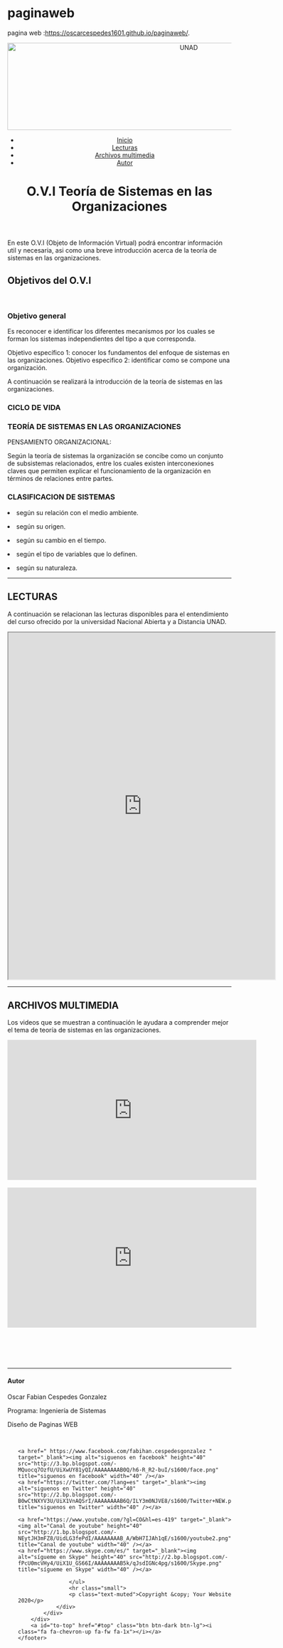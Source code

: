 # paginaweb
pagina web :https://oscarcespedes1601.github.io/paginaweb/.
<!DOCTYPE html>
<html lang="es">
<head>
    <title>Diseño de Paginas WEB</title>
	<meta charset="UTF-8"/> 
	<meta http-equiv="X-UA-Compatible" content="IE=edge">
    <meta name="viewport" content="width=device-width, initial-scale=1">
    <meta name="description" content="">
    <meta name="author" content="">
	
  <link rel="stylesheet" href="css/estilo.css">
</head>
<body>
<header>
      <nav>	  
         <img src ="../Downloads/tecnologiaDesSof.jpg" alt="UNAD" width="800" height="196">
         <ul class = "lista">
          <li><a href ="#Inicio" tittle = "ir a Inicio"> Inicio</a></li>
          <li><a href ="#Lecturas" tittle = "ir a Lecturas"> Lecturas</a></li>
          <li><a href ="#Archivos multimedia" tittle = "Archivos multimedia"> Archivos multimedia</a></li>
		  <li><a href ="#Autor" tittle = "Autor"> Autor</a></li>
        </ul>
  </nav>
  
  <h1></h1><a name="Inicio"></a>
  
<h1 class = "titulo">  O.V.I   Teoría de Sistemas en las Organizaciones</h1>      
</header>
<p> En este O.V.I (Objeto de Información Virtual) podrá encontrar información util y necesaria, asi como una breve introducción acerca de la teoría de sistemas en las organizaciones.</p>	
	<aside class="ladoIzquierdo">

<h2>Objetivos del O.V.I</h2>
<br>
<h3>Objetivo general</h3>  	
Es reconocer e identificar los diferentes mecanismos por los cuales se forman los sistemas independientes del tipo a que corresponda.
 
Objetivo específico 1: conocer los fundamentos del enfoque de sistemas en las organizaciones.
Objetivo especifico 2: identificar como se compone una organización.

<P> A continuación se realizará la introducción de la teoría de sistemas en las organizaciones.</P>

  <h3>CICLO DE VIDA</h3>
  <h3>TEORÍA DE SISTEMAS EN LAS ORGANIZACIONES</h3>
  <p>PENSAMIENTO ORGANIZACIONAL: </p>
 Según la teoría de sistemas la organización se concibe como un conjunto de subsistemas relacionados, entre los cuales existen interconexiones claves que permiten explicar el funcionamiento de la organización en términos de relaciones entre partes. 
</aside>
<section class= "introduccion">
<h3>CLASIFICACION DE SISTEMAS</h3>  
  <p><Li>según su relación con el medio ambiente.</p>
  <p><Li>según su origen.</p>
  <p><Li>según su cambio en el tiempo.</p>
  <p><Li>según el tipo de variables que lo definen.</p>
  <p><LI>según su naturaleza.  
  <br>

</section>

<hr class= "separar">

<section class id="Lecturas">

<h2>LECTURAS</h2><a name="Lecturas"></a>

<P> A continuación se relacionan las lecturas disponibles para el entendimiento del curso ofrecido por la universidad Nacional Abierta y a Distancia UNAD. </P>

<iframe style="" src=" https://scielo.conicyt.cl/scielo.php?script=sci_arttext&pid=S0717-554X2008000200002" width="600" height="780"></iframe>

<br>

</section>

<hr class= "separar">

<section class id="Archivos Multimedia">

<h2>ARCHIVOS MULTIMEDIA</h2><a name="Archivos multimedia"></a>

<p> Los videos que se muestran a continuación le ayudara a comprender mejor el tema de teoría de sistemas en las organizaciones. </p>

<iframe width="560" height="315" src=" https://www.youtube.com/watch?v=nRpun07lciU " frameborder="0" allowfullscreen></iframe>
 <br>
 <br> 
<iframe width="560" height="315" src=" https://www.youtube.com/watch?v=uwtvulnYF-g" frameborder="0" allowfullscreen></iframe> 
</section>

  <h3>&nbsp;</h3>
</section><footer class="curso"><p>&nbsp;</p>
</footer>
<hr class= "separar">
 <footer>
        <div class="container">
            <div class="row">
                <div class="col-lg-10 col-lg-offset-1 text-center">
                    <h4><strong>Autor</strong><a name="Autor"></a>
                    </h4>
                    <p>Oscar Fabian Cespedes Gonzalez</p>
                    <p>Programa: Ingeniería de Sistemas</p>
                    <p>Diseño de Paginas WEB</p>
                                        <br>
                    <ul class="list-inline">
					
	<a href=" https://www.facebook.com/fabihan.cespedesgonzalez " target="_blank"><img alt="siguenos en facebook" height="40" src="http://3.bp.blogspot.com/-MQuocq7OzfU/UiXwUY81yQI/AAAAAAAAB0Q/h6-R_R2-buI/s1600/face.png" title="siguenos en facebook" width="40" /></a>
	<a href="https://twitter.com/?lang=es" target="_blank"><img alt="siguenos en Twitter" height="40" src="http://2.bp.blogspot.com/-B0wCtNXYV3U/UiX1VnAQSrI/AAAAAAAAB6Q/ILY3m0NJVE8/s1600/Twitter+NEW.png" title="siguenos en Twitter" width="40" /></a>

	<a href="https://www.youtube.com/?gl=CO&hl=es-419" target="_blank"><img alt="Canal de youtube" height="40" src="http://1.bp.blogspot.com/-NEytJH3mFZ8/UidLG3fePdI/AAAAAAAAB_A/WbH7IJAh1qE/s1600/youtube2.png" title="Canal de youtube" width="40" /></a>
	<a href="https://www.skype.com/es/" target="_blank"><img alt="sígueme en Skype" height="40" src="http://2.bp.blogspot.com/-fPcU0mcVHy4/UiX1U_GS66I/AAAAAAAAB5k/qJsdIGNc4pg/s1600/Skype.png" title="sígueme en Skype" width="40" /></a>

                    </ul>
                    <hr class="small">
                    <p class="text-muted">Copyright &copy; Your Website 2020</p>
                </div>
            </div>
        </div>
        <a id="to-top" href="#top" class="btn btn-dark btn-lg"><i class="fa fa-chevron-up fa-fw fa-1x"></i></a>
    </footer>

</script>
</body>
</html>
